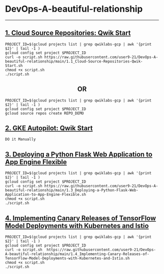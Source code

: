 # DevOps-A-beautiful-relationship

<hr />

<!--# Run this first if project is not set 
```
PROJECT_ID=$(gcloud projects list | grep qwiklabs-gcp | awk '{print $2}' | tail -1 )
gcloud config set project $PROJECT_ID

```
## now Go through desired lab -->

## [1. Cloud Source Repositories: Qwik Start](https://github.com/user9-21/DevOps-A-beautiful-relationship/blob/main/1.1_Cloud-Source-Repositories-Qwik-Start.sh) 
```
PROJECT_ID=$(gcloud projects list | grep qwiklabs-gcp | awk '{print $2}' | tail -1 )
gcloud config set project $PROJECT_ID
curl -o script.sh https://raw.githubusercontent.com/user9-21/DevOps-A-beautiful-relationship/main/1.1_Cloud-Source-Repositories-Qwik-Start.sh
chmod +x script.sh
./script.sh

```

## <div align="center">OR</div>

```
PROJECT_ID=$(gcloud projects list | grep qwiklabs-gcp | awk '{print $2}' | tail -1 )
gcloud config set project $PROJECT_ID
gcloud source repos create REPO_DEMO

```



<!--
## [2. ]() 
```
PROJECT_ID=$(gcloud projects list | grep qwiklabs-gcp | awk '{print $2}' | tail -1 )
gcloud config set project $PROJECT_ID
curl -o script.sh 
chmod +x script.sh
./script.sh

```    -->


## [2. GKE Autopilot: Qwik Start]() 
```
DO it Manually
``` 


## [3. Deploying a Python Flask Web Application to App Engine Flexible](https://github.com/user9-21/DevOps-A-beautiful-relationship/blob/main/1.3_Deploying-a-Python-Flask-Web-Application-to-App-Engine-Flexible.sh) 
```
PROJECT_ID=$(gcloud projects list | grep qwiklabs-gcp | awk '{print $2}' | tail -1 )
gcloud config set project $PROJECT_ID
curl -o script.sh https://raw.githubusercontent.com/user9-21/DevOps-A-beautiful-relationship/main/1.3_Deploying-a-Python-Flask-Web-Application-to-App-Engine-Flexible.sh
chmod +x script.sh
./script.sh

```
## [4. Implementing Canary Releases of TensorFlow Model Deployments with Kubernetes and Istio](https://github.com/user9-21/DevOps-A-beautiful-relationship/blob/main/1.4_Implementing-Canary-Releases-of-TensorFlow-Model-Deployments-with-Kubernetes-and-Istio.sh) 
```
PROJECT_ID=$(gcloud projects list | grep qwiklabs-gcp | awk '{print $2}' | tail -1 )
gcloud config set project $PROJECT_ID
curl -o script.sh  https://raw.githubusercontent.com/user9-21/DevOps-A-beautiful-relationship/main/1.4_Implementing-Canary-Releases-of-TensorFlow-Model-Deployments-with-Kubernetes-and-Istio.sh
chmod +x script.sh
./script.sh

```
